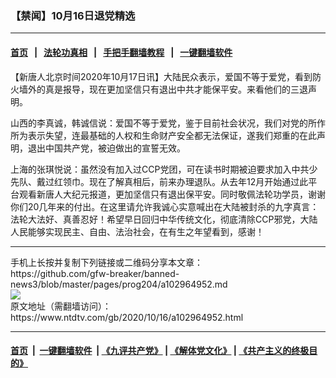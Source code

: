 ### 【禁闻】10月16日退党精选
------------------------

#### [首页](https://github.com/gfw-breaker/banned-news3/blob/master/README.md) &nbsp;&nbsp;|&nbsp;&nbsp; [法轮功真相](https://github.com/begood0513/basic/blob/master/README.md)  &nbsp;&nbsp;|&nbsp;&nbsp; [手把手翻墙教程](https://github.com/gfw-breaker/guides/wiki)  &nbsp;&nbsp;|&nbsp;&nbsp; [一键翻墙软件](https://github.com/gfw-breaker/nogfw/blob/master/README.md)  



<div><div class="post_content" itemprop="articleBody">
 <p>
  【新唐人北京时间2020年10月17日讯】大陆民众表示，爱国不等于爱党，看到防火墙外的真是报导，现在更加坚信只有退出中共才能保平安。来看他们的三退声明。
 </p>
 <p>
  山西的李真诚，韩诚信说：爱国不等于爱党，鉴于目前社会状况，我们对党的所作所为表示失望，连最基础的人权和生命财产安全都无法保证，遂我们郑重的在此声明，退出中国共产党，被迫做出的宣誓无效。
 </p>
 <p>
  上海的张琪悦说：虽然没有加入过CCP党团，可在读书时期被迫要求加入中共少先队、戴过红领巾。现在了解真相后，前来办理退队。从去年12月开始通过此平台观看新唐人大纪元报道，更加坚信只有退出保平安。同时敬佩法轮功学员，谢谢你们20几年来的付出。在这里请允许我诚心实意喊出在大陆被封杀的九字真言：法轮大法好、真善忍好！希望早日回归中华传统文化，彻底清除CCP邪党，大陆人民能够实现民主、自由、法治社会，在有生之年望看到，感谢！
 </p>
 <div class="single_ad">
 </div>
</div>
</div>
<hr/>
手机上长按并复制下列链接或二维码分享本文章：<br/>
https://github.com/gfw-breaker/banned-news3/blob/master/pages/prog204/a102964952.md <br/>
<a href='https://github.com/gfw-breaker/banned-news3/blob/master/pages/prog204/a102964952.md'><img src='https://github.com/gfw-breaker/banned-news3/blob/master/pages/prog204/a102964952.md.png'/></a> <br/>
原文地址（需翻墙访问）：https://www.ntdtv.com/gb/2020/10/16/a102964952.html


------------------------
#### [首页](https://github.com/gfw-breaker/banned-news3/blob/master/README.md) &nbsp;|&nbsp; [一键翻墙软件](https://github.com/gfw-breaker/nogfw/blob/master/README.md) &nbsp;| [《九评共产党》](https://github.com/gfw-breaker/9ping.md/blob/master/README.md#九评之一评共产党是什么) | [《解体党文化》](https://github.com/gfw-breaker/jtdwh.md/blob/master/README.md) | [《共产主义的终极目的》](https://github.com/gfw-breaker/gczydzjmd.md/blob/master/README.md)


<img src='http://gfw-breaker.win/banned-news3/pages/prog204/a102964952.md' width='0px' height='0px'/>